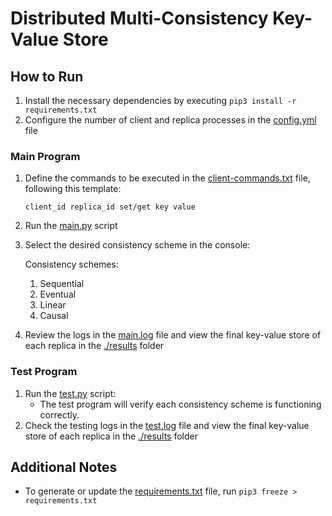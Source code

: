 # Distributed Multi-Consistency Key-Value Store

## How to Run

1. Install the necessary dependencies by executing `pip3 install -r requirements.txt`
1. Configure the number of client and replica processes in the [config.yml](./config/config.yml) file

### Main Program

1. Define the commands to be executed in the [client-commands.txt](./commands/client-commands.txt) file, following this template:

    `client_id replica_id set/get key value`

1. Run the [main.py](./main.py) script
1. Select the desired consistency scheme in the console:

    Consistency schemes:
    1. Sequential
    1. Eventual
    1. Linear
    1. Causal
1. Review the logs in the [main.log](./logs/main.log) file and view the final key-value store of each replica in the [./results](./results/) folder

### Test Program

1. Run the [test.py](./test.py) script:
    - The test program will verify each consistency scheme is functioning correctly.
1. Check the testing logs in the [test.log](./logs/test.log) file and view the final key-value store of each replica in the [./results](./results/) folder

## Additional Notes

- To generate or update the [requirements.txt](./requirements.txt) file, run `pip3 freeze > requirements.txt`
